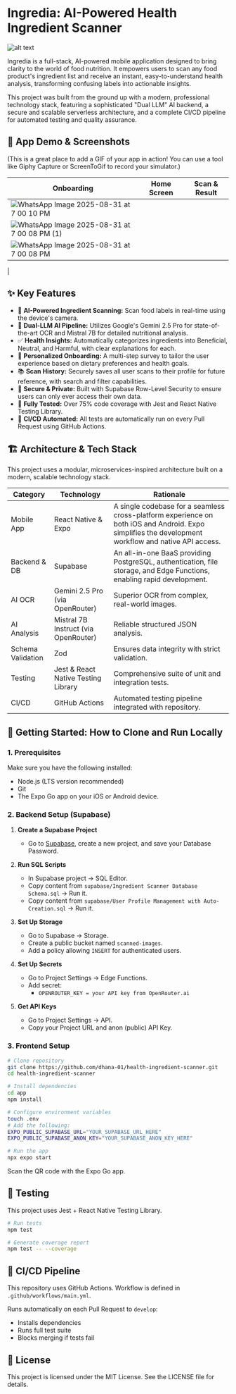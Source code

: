 # Ingredia: AI-Powered Health Ingredient Scanner
![alt text](https://github.com/dhana-01/health-ingredient-scanner/actions/workflows/main.yml/badge.svg)

Ingredia is a full-stack, AI-powered mobile application designed to bring clarity to the world of food nutrition. It empowers users to scan any food product's ingredient list and receive an instant, easy-to-understand health analysis, transforming confusing labels into actionable insights.

This project was built from the ground up with a modern, professional technology stack, featuring a sophisticated "Dual LLM" AI backend, a secure and scalable serverless architecture, and a complete CI/CD pipeline for automated testing and quality assurance.

## 📸 App Demo & Screenshots
(This is a great place to add a GIF of your app in action! You can use a tool like Giphy Capture or ScreenToGif to record your simulator.)

| Onboarding | Home Screen | Scan & Result |
|------------|-------------|---------------|
| ![WhatsApp Image 2025-08-31 at 7 00 10 PM](https://github.com/user-attachments/assets/ea16f80a-0b22-4fc2-9e19-fd99a3466a53)
 | ![WhatsApp Image 2025-08-31 at 7 00 08 PM (1)](https://github.com/user-attachments/assets/b2795960-34e1-4105-88dc-1fa0708be2ff)
 | ![WhatsApp Image 2025-08-31 at 7 00 08 PM](https://github.com/user-attachments/assets/62bab0bc-c3e1-4d8d-a6c5-afdb42d549e4)
 |

## ✨ Key Features
- 📸 **AI-Powered Ingredient Scanning:** Scan food labels in real-time using the device's camera.  
- 🧠 **Dual-LLM AI Pipeline:** Utilizes Google's Gemini 2.5 Pro for state-of-the-art OCR and Mistral 7B for detailed nutritional analysis.  
- ✅ **Health Insights:** Automatically categorizes ingredients into Beneficial, Neutral, and Harmful, with clear explanations for each.  
- 🎯 **Personalized Onboarding:** A multi-step survey to tailor the user experience based on dietary preferences and health goals.  
- 📚 **Scan History:** Securely saves all user scans to their profile for future reference, with search and filter capabilities.  
- 🔐 **Secure & Private:** Built with Supabase Row-Level Security to ensure users can only ever access their own data.  
- 🧪 **Fully Tested:** Over 75% code coverage with Jest and React Native Testing Library.  
- 🤖 **CI/CD Automated:** All tests are automatically run on every Pull Request using GitHub Actions.  

## 🏗️ Architecture & Tech Stack
This project uses a modular, microservices-inspired architecture built on a modern, scalable technology stack.

| Category        | Technology                      | Rationale |
|-----------------|--------------------------------|-----------|
| Mobile App      | React Native & Expo            | A single codebase for a seamless cross-platform experience on both iOS and Android. Expo simplifies the development workflow and native API access. |
| Backend & DB    | Supabase                       | An all-in-one BaaS providing PostgreSQL, authentication, file storage, and Edge Functions, enabling rapid development. |
| AI OCR          | Gemini 2.5 Pro (via OpenRouter)| Superior OCR from complex, real-world images. |
| AI Analysis     | Mistral 7B Instruct (via OpenRouter) | Reliable structured JSON analysis. |
| Schema Validation | Zod                          | Ensures data integrity with strict validation. |
| Testing         | Jest & React Native Testing Library | Comprehensive suite of unit and integration tests. |
| CI/CD           | GitHub Actions                 | Automated testing pipeline integrated with repository. |

## 🚀 Getting Started: How to Clone and Run Locally

### 1. Prerequisites
Make sure you have the following installed:
- Node.js (LTS version recommended)
- Git
- The Expo Go app on your iOS or Android device.

### 2. Backend Setup (Supabase)
1. **Create a Supabase Project**  
   - Go to [Supabase](https://supabase.com), create a new project, and save your Database Password.

2. **Run SQL Scripts**  
   - In Supabase project → SQL Editor.  
   - Copy content from `supabase/Ingredient Scanner Database Schema.sql` → Run it.  
   - Copy content from `supabase/User Profile Management with Auto-Creation.sql` → Run it.  

3. **Set Up Storage**  
   - Go to Supabase → Storage.  
   - Create a public bucket named `scanned-images`.  
   - Add a policy allowing `INSERT` for authenticated users.  

4. **Set Up Secrets**  
   - Go to Project Settings → Edge Functions.  
   - Add secret:  
     - `OPENROUTER_KEY = your API key from OpenRouter.ai`  

5. **Get API Keys**  
   - Go to Project Settings → API.  
   - Copy your Project URL and anon (public) API Key.  

### 3. Frontend Setup
```bash
# Clone repository
git clone https://github.com/dhana-01/health-ingredient-scanner.git
cd health-ingredient-scanner

# Install dependencies
cd app
npm install

# Configure environment variables
touch .env
# Add the following:
EXPO_PUBLIC_SUPABASE_URL="YOUR_SUPABASE_URL_HERE"
EXPO_PUBLIC_SUPABASE_ANON_KEY="YOUR_SUPABASE_ANON_KEY_HERE"

# Run the app
npx expo start
```
Scan the QR code with the Expo Go app.  

## 🧪 Testing
This project uses Jest + React Native Testing Library.

```bash
# Run tests
npm test

# Generate coverage report
npm test -- --coverage
```

## 🤖 CI/CD Pipeline
This repository uses GitHub Actions. Workflow is defined in `.github/workflows/main.yml`.  

Runs automatically on each Pull Request to `develop`:  
- Installs dependencies  
- Runs full test suite  
- Blocks merging if tests fail  

## 📜 License
This project is licensed under the MIT License. See the LICENSE file for details.
